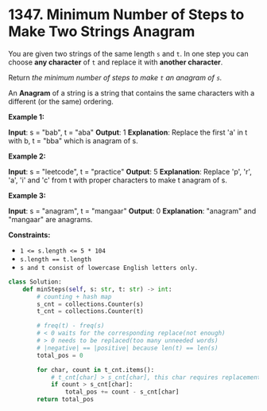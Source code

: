 # 1347. Minimum Number of Steps to Make Two Strings Anagram

You are given two strings of the same length `s` and `t`. In one step you can choose **any character** of `t` and replace it with **another character**.

Return *the minimum number of steps to make `t` an anagram of `s`.*

An **Anagram** of a string is a string that contains the same characters with a different (or the same) ordering.


**Example 1:**

**Input**: s = "bab", t = "aba"
**Output**: 1
**Explanation**: Replace the first 'a' in t with b, t = "bba" which is anagram of s.


**Example 2:**

**Input**: s = "leetcode", t = "practice"
**Output**: 5
**Explanation**: Replace 'p', 'r', 'a', 'i' and 'c' from t with proper characters to make t anagram of s.


**Example 3:**

**Input**: s = "anagram", t = "mangaar"
**Output**: 0
**Explanation**: "anagram" and "mangaar" are anagrams. 
 

**Constraints:**

* `1 <= s.length <= 5 * 104`
* `s.length == t.length`
* `s and t consist of lowercase English letters only.`


```python
class Solution:
    def minSteps(self, s: str, t: str) -> int:
        # counting + hash map
        s_cnt = collections.Counter(s)
        t_cnt = collections.Counter(t)

        # freq(t) - freq(s) 
        # < 0 waits for the corresponding replace(not enough)
        # > 0 needs to be replaced(too many unneeded words)
        # |negative| == |positive| because len(t) == len(s)
        total_pos = 0

        for char, count in t_cnt.items():
            # t_cnt[char] > s_cnt[char], this char requires replacement
            if count > s_cnt[char]:
                total_pos += count - s_cnt[char]
        return total_pos
```
